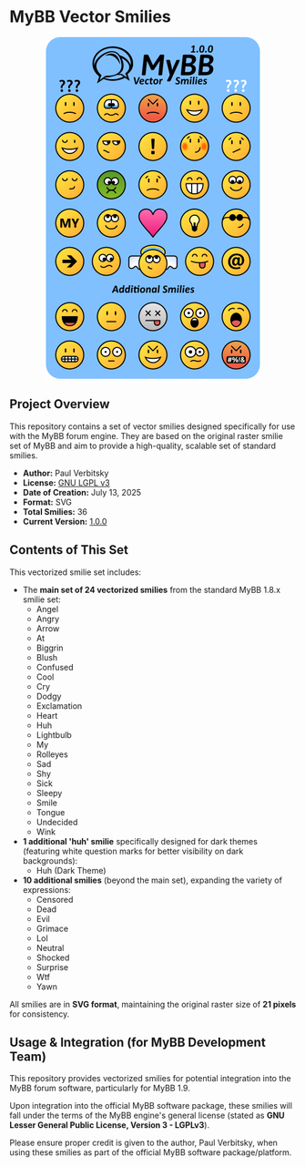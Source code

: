 # MyBB Vector Smilies

<p align="center">
  <img src="mybb-vector-smilies.png" alt="MyBB Vector Smilies Preview">
</p>

## Project Overview

This repository contains a set of vector smilies designed specifically for use with the MyBB forum engine. They are based on the original raster smilie set of MyBB and aim to provide a high-quality, scalable set of standard smilies.

* **Author:** Paul Verbitsky
* **License:** [GNU LGPL v3](https://www.gnu.org/licenses/lgpl-3.0.html)
* **Date of Creation:** July 13, 2025
* **Format:** SVG
* **Total Smilies:** 36
* **Current Version:** [1.0.0](https://github.com/Paul-Verbitsky/MyBB-Vector-Smilies/releases)

## Contents of This Set

This vectorized smilie set includes:
* The **main set of 24 vectorized smilies** from the standard MyBB 1.8.x smilie set:
    * Angel
    * Angry
    * Arrow
    * At
    * Biggrin
    * Blush
    * Confused
    * Cool
    * Cry
    * Dodgy
    * Exclamation
    * Heart
    * Huh
    * Lightbulb
    * My
    * Rolleyes
    * Sad
    * Shy
    * Sick
    * Sleepy
    * Smile
    * Tongue
    * Undecided
    * Wink
* **1 additional 'huh' smilie** specifically designed for dark themes (featuring white question marks for better visibility on dark backgrounds):
    * Huh (Dark Theme)
* **10 additional smilies** (beyond the main set), expanding the variety of expressions:
    * Censored
    * Dead
    * Evil
    * Grimace
    * Lol
    * Neutral
    * Shocked
    * Surprise
    * Wtf
    * Yawn

All smilies are in **SVG format**, maintaining the original raster size of **21 pixels** for consistency.

## Usage & Integration (for MyBB Development Team)

This repository provides vectorized smilies for potential integration into the MyBB forum software, particularly for MyBB 1.9.

Upon integration into the official MyBB software package, these smilies will fall under the terms of the MyBB engine's general license (stated as **GNU Lesser General Public License, Version 3 - LGPLv3**).

Please ensure proper credit is given to the author, Paul Verbitsky, when using these smilies as part of the official MyBB software package/platform.
